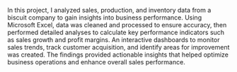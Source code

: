 In this project, I analyzed sales, production, and inventory data from a biscuit company to gain insights into business performance. 
Using Microsoft Excel, data was  cleaned and processed to ensure accuracy, then performed detailed analyses to calculate key performance indicators such as sales growth and profit margins. 
An interactive dashboards to monitor sales trends, track customer acquisition, and identify areas for improvement was created.
The findings provided actionable insights that helped optimize business operations and enhance overall sales performance.
